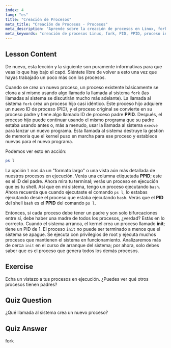 ```yaml
---
index: 4
lang: "es"
title: "Creación de Procesos"
meta_title: "Creación de Procesos - Procesos"
meta_description: "Aprende sobre la creación de procesos en Linux, fork y los procesos padre/hijo. Comprende PID, PPID y el proceso init. Obtén una guía para principiantes sobre la gestión de procesos en Linux."
meta_keywords: "creación de procesos Linux, fork, PID, PPID, proceso init, procesos Linux, principiante, tutorial, guía"
---
```


## Lesson Content

De nuevo, esta lección y la siguiente son puramente informativas para que veas lo que hay bajo el capó. Siéntete libre de volver a esto una vez que hayas trabajado un poco más con los procesos.

Cuando se crea un nuevo proceso, un proceso existente básicamente se clona a sí mismo usando algo llamado la llamada al sistema `fork` (las llamadas al sistema se discutirán mucho más adelante). La llamada al sistema `fork` crea un proceso hijo casi idéntico. Este proceso hijo adquiere un nuevo ID de proceso (PID), y el proceso original se convierte en su proceso padre y tiene algo llamado ID de proceso padre **PPID**. Después, el proceso hijo puede continuar usando el mismo programa que su padre estaba usando antes o, más a menudo, usar la llamada al sistema `execve` para lanzar un nuevo programa. Esta llamada al sistema destruye la gestión de memoria que el kernel puso en marcha para ese proceso y establece nuevas para el nuevo programa.

Podemos ver esto en acción:

```bash
ps l
```

La opción `l` nos da un "formato largo" o una vista aún más detallada de nuestros procesos en ejecución. Verás una columna etiquetada **PPID**; este es el ID del padre. Ahora mira tu terminal; verás un proceso en ejecución que es tu shell. Así que en mi sistema, tengo un proceso ejecutando `bash`. Ahora recuerda que cuando ejecutaste el comando `ps l`, lo estabas ejecutando desde el proceso que estaba ejecutando `bash`. Verás que el **PID** del shell `bash` es el **PPID** del comando `ps l`.

Entonces, si cada proceso debe tener un padre y son solo bifurcaciones entre sí, debe haber una madre de todos los procesos, ¿verdad? Estás en lo correcto. Cuando el sistema arranca, el kernel crea un proceso llamado **init**; tiene un PID de 1. El proceso `init` no puede ser terminado a menos que el sistema se apague. Se ejecuta con privilegios de root y ejecuta muchos procesos que mantienen el sistema en funcionamiento. Analizaremos más de cerca `init` en el curso de arranque del sistema; por ahora, solo debes saber que es el proceso que genera todos los demás procesos.

## Exercise

Echa un vistazo a tus procesos en ejecución. ¿Puedes ver qué otros procesos tienen padres?

## Quiz Question

¿Qué llamada al sistema crea un nuevo proceso?

## Quiz Answer

fork
